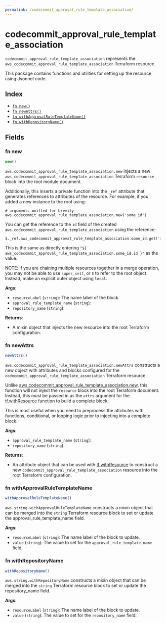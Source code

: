 ```yaml
---
permalink: /codecommit_approval_rule_template_association/
---
```


# codecommit_approval_rule_template_association

`codecommit_approval_rule_template_association` represents the `aws_codecommit_approval_rule_template_association` Terraform resource.



This package contains functions and utilities for setting up the resource using Jsonnet code.


## Index

* [`fn new()`](#fn-new)
* [`fn newAttrs()`](#fn-newattrs)
* [`fn withApprovalRuleTemplateName()`](#fn-withapprovalruletemplatename)
* [`fn withRepositoryName()`](#fn-withrepositoryname)

## Fields

### fn new

```ts
new()
```


`aws.codecommit_approval_rule_template_association.new` injects a new `aws_codecommit_approval_rule_template_association` Terraform `resource`
block into the root module document.

Additionally, this inserts a private function into the `_ref` attribute that generates references to attributes of the
resource. For example, if you added a new instance to the root using:

    # arguments omitted for brevity
    aws.codecommit_approval_rule_template_association.new('some_id')

You can get the reference to the `id` field of the created `aws.codecommit_approval_rule_template_association` using the reference:

    $._ref.aws_codecommit_approval_rule_template_association.some_id.get('id')

This is the same as directly entering `"${ aws_codecommit_approval_rule_template_association.some_id.id }"` as the value.

NOTE: if you are chaining multiple resources together in a merge operation, you may not be able to use `super`, `self`,
or `$` to refer to the root object. Instead, make an explicit outer object using `local`.

**Args**:
  - `resourceLabel` (`string`): The name label of the block.
  - `approval_rule_template_name` (`string`): 
  - `repository_name` (`string`): 

**Returns**:
- A mixin object that injects the new resource into the root Terraform configuration.


### fn newAttrs

```ts
newAttrs()
```


`aws.codecommit_approval_rule_template_association.newAttrs` constructs a new object with attributes and blocks configured for the `codecommit_approval_rule_template_association`
Terraform resource.

Unlike [aws.codecommit_approval_rule_template_association.new](#fn-codecommitapprovalruletemplateassociationnew), this function will not inject the `resource`
block into the root Terraform document. Instead, this must be passed in as the `attrs` argument for the
[tf.withResource](https://github.com/tf-libsonnet/core/tree/main/docs#fn-withresource) function to build a complete block.

This is most useful when you need to preprocess the attributes with functions, conditional, or looping logic prior to
injecting into a complete block.

**Args**:
  - `approval_rule_template_name` (`string`): 
  - `repository_name` (`string`): 

**Returns**:
  - An attribute object that can be used with [tf.withResource](https://github.com/tf-libsonnet/core/tree/main/docs#fn-withresource) to construct a new `codecommit_approval_rule_template_association` resource into the root Terraform configuration.


### fn withApprovalRuleTemplateName

```ts
withApprovalRuleTemplateName()
```

`aws.string.withApprovalRuleTemplateName` constructs a mixin object that can be merged into the `string`
Terraform resource block to set or update the approval_rule_template_name field.



**Args**:
  - `resourceLabel` (`string`): The name label of the block to update.
  - `value` (`string`): The value to set for the `approval_rule_template_name` field.


### fn withRepositoryName

```ts
withRepositoryName()
```

`aws.string.withRepositoryName` constructs a mixin object that can be merged into the `string`
Terraform resource block to set or update the repository_name field.



**Args**:
  - `resourceLabel` (`string`): The name label of the block to update.
  - `value` (`string`): The value to set for the `repository_name` field.
